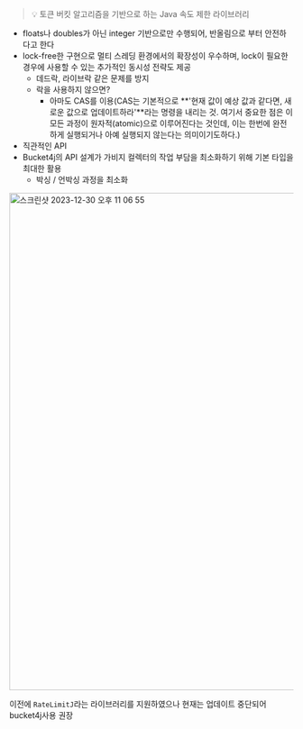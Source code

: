 > 💡 토큰 버킷 알고리즘을 기반으로 하는 Java 속도 제한 라이브러리

- floats나 doubles가 아닌 integer 기반으로만 수행되어, 반올림으로 부터 안전하다고 한다
- lock-free한 구현으로 멀티 스레딩 환경에서의 확장성이 우수하며, lock이 필요한 경우에 사용할 수 있는 추가적인 동시성 전략도 제공
    - 데드락, 라이브락 같은 문제를 방지
    - 락을 사용하지 않으면?
        - 아마도 CAS를 이용(CAS는 기본적으로 **'현재 값이 예상 값과 같다면, 새로운 값으로 업데이트하라'**라는 명령을 내리는 것. 여기서 중요한 점은 이 모든 과정이 원자적(atomic)으로
          이루어진다는 것인데, 이는 한번에 완전하게 실행되거나 아예 실행되지 않는다는 의미이기도하다.)
- 직관적인 API
- Bucket4j의 API 설계가 가비지 컬렉터의 작업 부담을 최소화하기 위해 기본 타입을 최대한 활용
    - 박싱 / 언박싱 과정을 최소화

<img width="883" alt="스크린샷 2023-12-30 오후 11 06 55" src="https://github.com/seonghoo1217/playground/assets/39437170/153c7821-ead7-49f9-b43f-f2d0ad58fc00">

이전에 `RateLimitJ`라는 라이브러리를 지원하였으나 현재는 업데이트 중단되어 bucket4j사용 권장